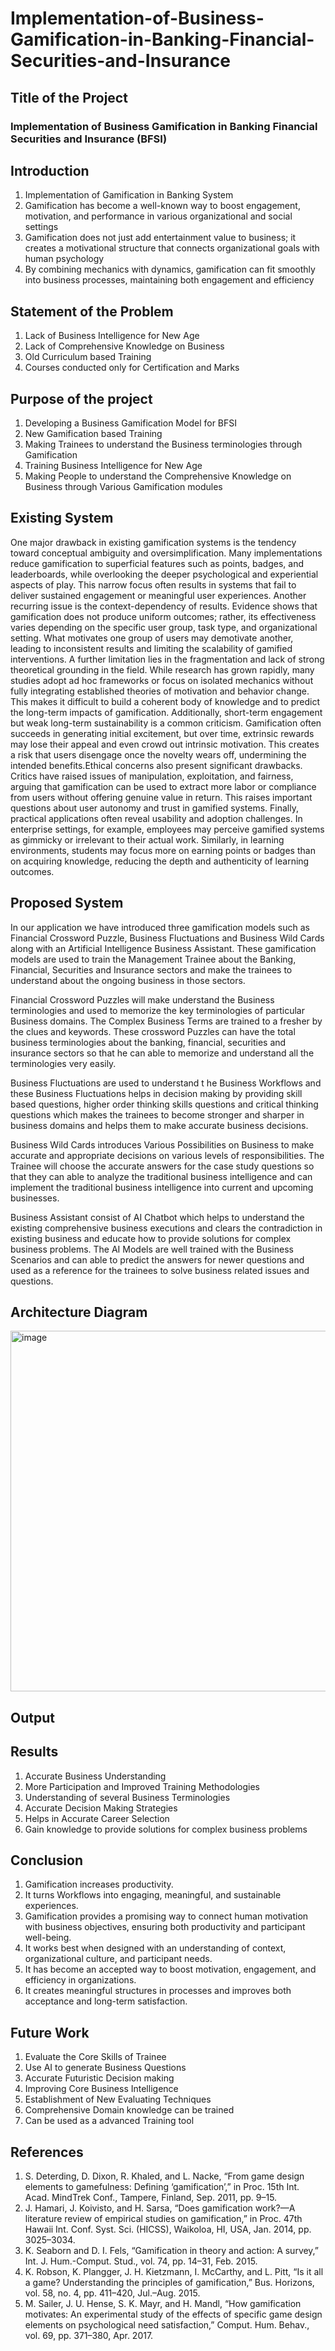 # Implementation-of-Business-Gamification-in-Banking-Financial-Securities-and-Insurance

## Title of the Project

### Implementation of Business Gamification in Banking Financial Securities and Insurance (BFSI)

## Introduction

1. Implementation of Gamification in Banking System
2. Gamification has become a well-known way to boost engagement, motivation, and performance in various organizational and social settings
3. Gamification does not just add entertainment value to business; it creates a motivational structure that connects organizational goals with human psychology
4. By combining mechanics with dynamics, gamification can fit smoothly into business processes, maintaining both engagement and efficiency

## Statement of the Problem

1. Lack of Business Intelligence for New Age
2. Lack of Comprehensive Knowledge on Business
3. Old Curriculum based Training
4. Courses conducted only for Certification and Marks

## Purpose of the project

1. Developing a Business Gamification Model for BFSI
2. New Gamification based Training
3. Making Trainees to understand the Business terminologies through Gamification
4. Training Business Intelligence for New Age
5. Making People to understand the Comprehensive Knowledge on Business through Various Gamification modules

## Existing System

One major drawback in existing gamification systems is the tendency toward conceptual ambiguity and oversimplification. Many implementations reduce gamification to superficial features such as points, badges, and leaderboards, while overlooking the deeper psychological and experiential aspects of play. This narrow focus often results in systems that fail to deliver sustained engagement or meaningful user experiences.
Another recurring issue is the context-dependency of results. Evidence shows that gamification does not produce uniform outcomes; rather, its effectiveness varies depending on the specific user group, task type, and organizational setting. What motivates one group of users may demotivate another, leading to inconsistent results and limiting the scalability of gamified interventions. A further limitation lies in the fragmentation and lack of strong theoretical grounding in the field. While research has grown rapidly, many studies adopt ad hoc frameworks or focus on isolated mechanics without fully integrating established theories of motivation and behavior change. This makes it difficult to build a coherent body of knowledge and to predict the long-term impacts of gamification. Additionally, short-term engagement but weak long-term sustainability is a common criticism. Gamification often succeeds in generating initial excitement, but over time, extrinsic rewards may lose their appeal and even crowd out intrinsic motivation. This creates a risk that users disengage once the novelty wears off, undermining the intended benefits.Ethical concerns also present significant drawbacks. Critics have raised issues of manipulation, exploitation, and fairness, arguing that gamification can be used to extract more labor or compliance from users without offering genuine value in return. This raises important questions about user autonomy and trust in gamified systems. Finally, practical applications often reveal usability and adoption challenges. In enterprise settings, for example, employees may perceive gamified systems as gimmicky or irrelevant to their actual work. Similarly, in learning environments, students may focus more on earning points or badges than on acquiring knowledge, reducing the depth and authenticity of learning outcomes.

## Proposed System

In our application we have introduced three gamification models such as Financial Crossword Puzzle, Business Fluctuations and Business Wild Cards along with an Artificial Intelligence Business Assistant. These gamification models are used to train the Management Trainee about the Banking, Financial, Securities and Insurance sectors and make the trainees to understand about the ongoing business in those sectors.

Financial Crossword Puzzles will make understand the Business terminologies and used to  memorize the key terminologies of  particular Business domains. The Complex Business Terms are trained to a fresher by the clues and keywords. These crossword Puzzles can have the total business terminologies about the banking, financial, securities and insurance sectors so that he can able to memorize and understand all the terminologies very easily.

Business Fluctuations are used to understand t he Business Workflows and these Business Fluctuations helps in decision making by providing skill based questions, higher order thinking skills questions and critical thinking questions which makes the trainees to become stronger and sharper in business domains and helps them to make accurate business decisions.

Business Wild Cards introduces Various Possibilities on Business to make accurate and appropriate decisions on various levels of responsibilities. The Trainee will choose the accurate answers for the case study questions so that they can able to analyze the traditional business intelligence and can implement the traditional business intelligence into current and upcoming businesses.

Business Assistant consist of AI Chatbot which helps to understand the existing comprehensive business executions and clears the contradiction in existing business and educate how to provide solutions for complex business problems. The AI Models are well trained with the Business Scenarios and can able to predict the answers for newer questions and used as a reference for the trainees to solve business related issues and questions.

## Architecture Diagram

<img width="802" height="577" alt="image" src="https://github.com/user-attachments/assets/4babb698-214b-43f2-815f-5b186670d745" />

## Output

## Results

1. Accurate Business Understanding
2. More Participation and Improved Training Methodologies
3. Understanding of several Business Terminologies
4. Accurate Decision Making Strategies
5. Helps in Accurate Career Selection 
6. Gain knowledge to provide solutions for complex business problems

## Conclusion

1. Gamification increases productivity.
2. It turns Workflows into engaging, meaningful, and sustainable experiences.
3. Gamification provides a promising way to connect human motivation with business objectives, ensuring both productivity and participant well-being.
4. It works best when designed with an understanding of context, organizational culture, and participant needs.
5. It has become an accepted way to boost motivation, engagement, and efficiency in organizations.
6. It creates meaningful structures in processes and improves both acceptance and long-term satisfaction.

## Future Work

1. Evaluate the Core Skills of Trainee
2. Use AI to generate Business Questions
3. Accurate Futuristic Decision making
4. Improving Core Business Intelligence
5. Establishment of New Evaluating Techniques
6. Comprehensive Domain knowledge can be trained
7. Can be used as a advanced Training tool

## References

1. S. Deterding, D. Dixon, R. Khaled, and L. Nacke, “From game design elements to gamefulness: Defining ‘gamification’,” in Proc. 15th Int. Acad. MindTrek Conf., Tampere, Finland, Sep. 2011, pp. 9–15.
2. J. Hamari, J. Koivisto, and H. Sarsa, “Does gamification work?—A literature review of empirical studies on gamification,” in Proc. 47th Hawaii Int. Conf. Syst. Sci. (HICSS), Waikoloa, HI, USA, Jan. 2014, pp. 3025–3034.
3. K. Seaborn and D. I. Fels, “Gamification in theory and action: A survey,” Int. J. Hum.-Comput. Stud., vol. 74, pp. 14–31, Feb. 2015.
4. K. Robson, K. Plangger, J. H. Kietzmann, I. McCarthy, and L. Pitt, “Is it all a game? Understanding the principles of gamification,” Bus. Horizons, vol. 58, no. 4, pp. 411–420, Jul.–Aug. 2015.
5. M. Sailer, J. U. Hense, S. K. Mayr, and H. Mandl, “How gamification motivates: An experimental study of the effects of specific game design elements on psychological need satisfaction,” Comput. Hum. Behav., vol. 69, pp. 371–380, Apr. 2017.




